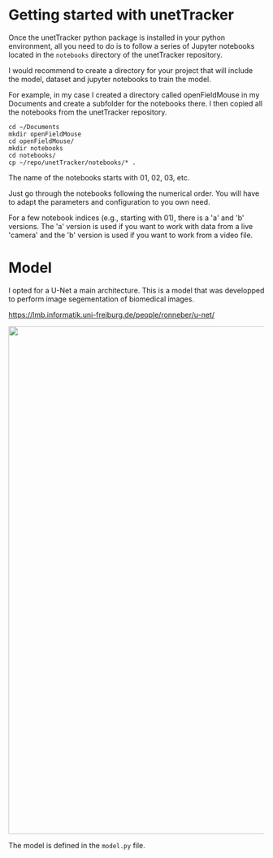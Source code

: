 # Getting started with unetTracker

Once the unetTracker python package is installed in your python environment, all you need to do is to follow a series of Jupyter notebooks located in the `notebooks` directory of the unetTracker repository. 

I would recommend to create a directory for your project that will include the model, dataset and jupyter notebooks to train the model.

For example, in my case I created a directory called openFieldMouse in my Documents and create a subfolder for the notebooks there. I then copied all the notebooks from the unetTracker repository.

```
cd ~/Documents
mkdir openFieldMouse
cd openFieldMouse/
mkdir notebooks
cd notebooks/
cp ~/repo/unetTracker/notebooks/* . 
```

The name of the notebooks starts with 01, 02, 03, etc. 

Just go through the notebooks following the numerical order. You will have to adapt the parameters and configuration to you own need.

For a few notebook indices (e.g., starting with 01), there is a 'a' and 'b' versions. The 'a' version is used if you want to work with data from a live 'camera' and the 'b' version is used if you want to work from a video file.


# Model

I opted for a U-Net a main architecture. This is a model that was developped to perform image segementation of biomedical images. 

https://lmb.informatik.uni-freiburg.de/people/ronneber/u-net/

<img src="images/u-net-architecture.png" width="1000"/>

The model is defined in the `model.py` file.



